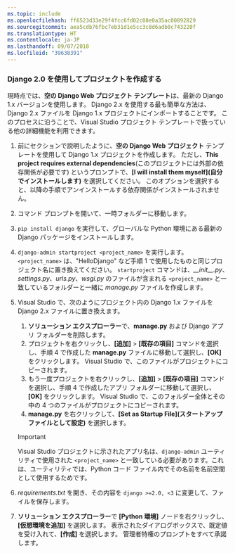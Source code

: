 ```yaml
---
ms.topic: include
ms.openlocfilehash: ff6523d33e29f4fcc6fd02c08e0a35ac00892829
ms.sourcegitcommit: aea5cdb76fbc7eb31d1e5cc3c8d6adb0c743220f
ms.translationtype: HT
ms.contentlocale: ja-JP
ms.lasthandoff: 09/07/2018
ms.locfileid: "39638391"
---
```

### <a name="create-a-project-using-django-20"></a>Django 2.0 を使用してプロジェクトを作成する

現時点では、**空の Django Web プロジェクト テンプレート**は、最新の Django 1.x バージョンを使用します。 Django 2.x を使用する最も簡単な方法は、Django 2.x ファイルを Django 1.x プロジェクトにインポートすることです。 このプロセスに沿うことで、Visual Studio プロジェクト テンプレートで扱っている他の詳細機能を利用できます。

1. 前にセクションで説明したように、**空の Django Web プロジェクト** テンプレートを使用して Django 1.x プロジェクトを作成します。 ただし、**This project requires external dependencies**\(このプロジェクトには外部の依存関係が必要です\) というプロンプトで、**[I will install them myself]\(自分でインストールします\)** を選択してください。 このオプションを選択すると、以降の手順でアンインストールする依存関係がインストールされません。

1. コマンド プロンプトを開いて、一時フォルダーに移動します。

1. `pip install django` を実行して、グローバルな Python 環境にある最新の Django パッケージをインストールします。

1. `django-admin startproject <project_name>` を実行します。`<project_name>` は、"HelloDjango" など手順 1 で使用したものと同じプロジェクト名に置き換えてください。 `startproject` コマンドは、*\_\_init\_\_.py*、*settings.py*、*urls.py*、*wsgi.py* のファイルが含まれる `<project_name>` と一致しているフォルダーと一緒に *manage.py* ファイルを作成します。

1. Visual Studio で、次のようにプロジェクト内の Django 1.x ファイルを Django 2.x ファイルに置き換えます。

    1. **ソリューション エクスプローラー**で、**manage.py** および Django アプリ フォルダーを削除します。
    1. プロジェクトを右クリックし、**[追加]** > **[既存の項目]** コマンドを選択し、手順 4 で作成した **manage.py** ファイルに移動して選択し、**[OK]** をクリックします。 Visual Studio で、このファイルがプロジェクトにコピーされます。
    1. もう一度プロジェクトを右クリックし、**[追加]** > **[既存の項目]** コマンドを選択し、手順 4 で作成したアプリ フォルダーに移動して選択し、**[OK]** をクリックします。 Visual Studio で、このフォルダー全体とその中の 4 つのファイルがプロジェクトにコピーされます。
    1. **manage.py** を右クリックして、**[Set as Startup File]\(スタートアップ ファイルとして設定\)** を選択します。

    > [!Important]
    > Visual Studio プロジェクトに示されたアプリ名は、`django-admin` ユーティリティで使用された `<project_name>` と一致している必要があります。これは、ユーティリティでは、Python コード ファイル内でその名前を名前空間として使用するためです。

1. *requirements.txt* を開き、その内容を `django >=2.0, <3` に変更して、ファイルを保存します。

1. **ソリューション エクスプローラー**で **[Python 環境]** ノードを右クリックし、**[仮想環境を追加]** を選択します。 表示されたダイアログボックスで、既定値を受け入れて、**[作成]** を選択します。 管理者特権のプロンプトをすべて承諾します。